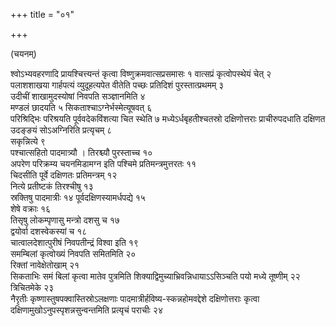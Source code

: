 +++
title = "०१"

+++

(चयनम्)

श्वोऽभ्यवहरणादि प्रायश्चित्त्यन्तं कृत्वा विष्णुक्रमवात्सप्रसमासः १
वात्सप्रं कृत्वोपस्थेयं चेत् २  
पलाशशाखया गार्हपत्यं
व्युदूहत्यपेत वीतेति पच्छः प्रतिदिशं
पुरस्तात्प्रथमम् ३  
उदीचीं शाखामुदस्योषां
निवपति सञ्ज्ञानमिति ४  
मण्डलं छादयति ५
सिकताश्चाऽग्नेर्भस्मेत्यूषवत्
६  
परिश्रिद्भिः परिश्रयति पूर्ववदेकविंशत्या चित स्थेति ७
मध्येऽर्धबृहतीश्चतस्रो दक्षिणोत्तराः
प्राचीरुपदधाति दक्षिणत उदङ्ङयं सोऽअग्निरिति प्रत्यृचम् ८  
सकृन्नित्ये
९  
पश्चात्सहितो पादमात्र्यौ । तिरश्च्यौ पुरस्ताच्च १०  
अपरेण परिक्रम्य
चयनमिडामग्न इति पश्चिमे प्रतिमन्त्रमुत्तरतः ११  
चिदसीति पूर्वे दक्षिणतः
प्रतिमन्त्रम् १२  
नित्ये प्रतीष्टकं तिरश्चीषु १३  
स्रक्तिषु पादमात्रीः १४
पूर्वदक्षिणस्यामर्धपद्ये १५  
शेषे वक्राः १६  
तिसृषु लोकम्पृणासु मन्त्रो
दशसु च १७  
द्वयोर्वा दशस्वेकस्यां च १८  
चात्वालदेशात्पुरीषं निवपतीन्द्रं
विश्वा इति १९  
समम्बिलां कृत्वोख्यं निवपति समितमिति २०  
रिक्तां
नावेक्षेतोखाम् २१  
सिकताभिः समं बिलां कृत्वा मातेव
पुत्रमिति शिक्याद्विमुच्याभ्रिवन्निधायाऽऽसिञ्चति पयो मध्ये तूष्णीम् २२
त्रिचितमेके २३  
नैरृतीः कृष्णास्तुषपक्वास्तिस्रोऽलक्षणाः
पादमात्रीर्हविष्य-स्कन्नहोमवद्देशे
दक्षिणोत्तराः कृत्वा दक्षिणामुखोऽनुपस्पृशन्नसुन्वन्तमिति
प्रत्यृचं पराचीः २४  
